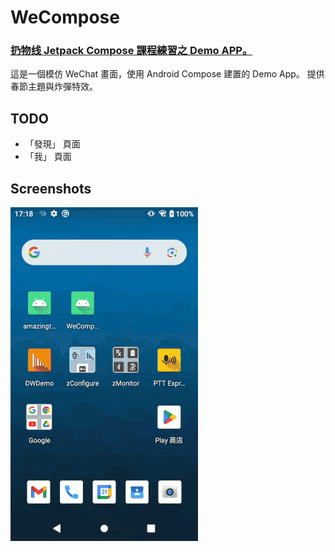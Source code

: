 
# WeCompose  
 
### [扔物线 Jetpack Compose 課程練習之 Demo APP。](https://www.youtube.com/watch?v=P_v5LlblHEk)


這是一個模仿 WeChat 畫面，使用 Android Compose 建置的 Demo App。
提供春節主題與炸彈特效。

## TODO
  
 
- 「發現」 頁面
- 「我」 頁面

## Screenshots  
  
  
![image](https://github.com/azrael8576/WeCompose/blob/main/wecompose_demo.gif)

